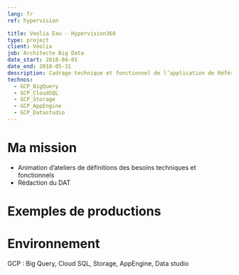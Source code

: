 ```yaml
---
lang: fr
ref: hypervision

title: Veolia Eau - Hypervision360
type: project
client: Veolia
job: Architecte Big Data 
date_start: 2018-04-01
date_end: 2018-05-31
description: Cadrage technique et fonctionnel de l’application de Référencement et de Normalisation dans le cadre du projet Hypervision 360 qui vise à centraliser tous les référentiels et les métriques issues du SI industriel Véolia Eau (Production, traitement, transport de l’eau) afin d’avoir une vue consolidée et unifiée du réseau pour pouvoir ensuite faire du reporting ou ouvrir ces informations vers des partenaires
technos:
  - GCP_BigQuery
  - GCP_CloudSQL
  - GCP_Storage
  - GCP_AppEngine
  - GCP_Datastudio
---
```

# Ma mission
- Animation d’ateliers de définitions des besoins techniques et fonctionnels
- Rédaction du DAT

# Exemples de productions

# Environnement 
GCP : Big Query, Cloud SQL, Storage, AppEngine, Data studio